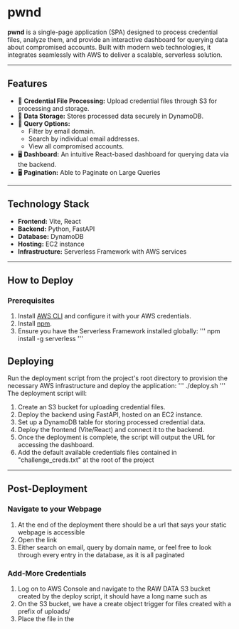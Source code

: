 # **pwnd**

**pwnd** is a single-page application (SPA) designed to process credential files, analyze them, and provide an interactive dashboard for querying data about compromised accounts. Built with modern web technologies, it integrates seamlessly with AWS to deliver a scalable, serverless solution.

---

## **Features**

- 📂 **Credential File Processing:** Upload credential files through S3 for processing and storage.
- 💾 **Data Storage:** Stores processed data securely in DynamoDB.
- 🔎 **Query Options:**
  - Filter by email domain.
  - Search by individual email addresses.
  - View all compromised accounts.
- 🖥️ **Dashboard:** An intuitive React-based dashboard for querying data via the backend.
- 🖥️ **Pagination:** Able to Paginate on Large Queries

---

## **Technology Stack**

- **Frontend:** Vite, React
- **Backend:** Python, FastAPI
- **Database:** DynamoDB
- **Hosting:** EC2 instance
- **Infrastructure:** Serverless Framework with AWS services

---

## **How to Deploy**

### **Prerequisites**

1. Install [AWS CLI](https://aws.amazon.com/cli/) and configure it with your AWS credentials.
2. Install [npm](https://www.npmjs.com/).
3. Ensure you have the Serverless Framework installed globally:
   '''
   npm install -g serverless
   '''

## **Deploying**

Run the deployment script from the project's root directory to provision the necessary AWS infrastructure and deploy the application:
'''
./deploy.sh
'''
The deployment script will:

1. Create an S3 bucket for uploading credential files.
2. Deploy the backend using FastAPI, hosted on an EC2 instance.
3. Set up a DynamoDB table for storing processed credential data.
4. Deploy the frontend (Vite/React) and connect it to the backend.
5. Once the deployment is complete, the script will output the URL for accessing the dashboard.
6. Add the default available credentials files contained in "challenge_creds.txt" at the root of the project

---

## **Post-Deployment**

### **Navigate to your Webpage**

1. At the end of the deployment there should be a url that says your static webpage is accessible
2. Open the link
3. Either search on email, query by domain name, or feel free to look through every entry in the database, as it is all paginated

### **Add-More Credentials**

1. Log on to AWS Console and navigate to the RAW DATA S3 bucket created by the deploy script, it should have a long name such as
2. On the S3 bucket, we have a create object trigger for files created with a prefix of uploads/
3. Place the file in the
